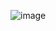 
![image](https://github.com/kararrl/kararrl/assets/160807966/32dec5a0-08c3-4f42-a61e-91b74e2b23f0)
